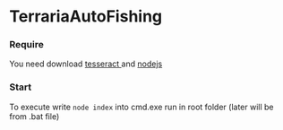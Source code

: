 # TerrariaAutoFishing

### Require
You need download <a href="https://digi.bib.uni-mannheim.de/tesseract/tesseract-ocr-w64-setup-v5.0.0-alpha.20201127.exe"> tesseract </a> and <a href="https://nodejs.org/en/"> nodejs </a>

### Start
To execute write <code>node index</code> into cmd.exe run in root folder (later will be from .bat file)
